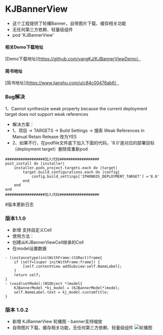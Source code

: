 # KJBannerView

* 这个工程提供了轮播Banner，自带图片下载、缓存相关功能
* 无任何第三方依赖、轻量级组件
* pod 'KJBannerView'

#### 相关Demo下载地址
[Demo下载地址](https://github.com/yangKJ/KJBannerViewDemo）
#### 简书地址
[简书地址](https://www.jianshu.com/u/c84c00476ab6）

### Bug解决
1、Cannot synthesize weak property because the current deployment target does not support weak references

- 解决方案：
- 1、项目 -> TARGETS -> Build Settings -> 搜索 Weak References in Manual Retain Release 改为YES
- 2、如果不行，在podfile文件底下加入下面的代码，'8.0'是对应的部署目标（deployment target）删除库重新pod

```
##################加入代码##################
post_install do |installer|
    installer.pods_project.targets.each do |target|
        target.build_configurations.each do |config|
            config.build_settings['IPHONEOS_DEPLOYMENT_TARGET'] ='8.0'
        end
    end
end
##################加入代码##################
```

#版本更新日志

### 版本1.1.0
- 新增 支持自定义Cell
- 使用方法：
 - 创建从KJBannerViewCell继承的Cell
 - 在model设置数据
 
```
- (instancetype)initWithFrame:(CGRect)frame{
    if (self=[super initWithFrame:frame]) {
        [self.contentView addSubview:self.NameLabel];
    }
    return self;
}
- (void)setModel:(NSObject *)model{
    KJBannerModel *kj_model = (KJBannerModel*)model;
    self.NameLabel.text = kj_model.customTitle;
}
```
### 版本 1.0.2
- 新增 KJBannerView 轮播图 - banner支持缩放
- 自带图片下载、缓存相关功能，无任何第三方依赖、轻量级组件
![轮播图](https://upload-images.jianshu.io/upload_images/1933747-2e51515ae91af6d4.png?imageMogr2/auto-orient/strip%7CimageView2/2/w/1240)
